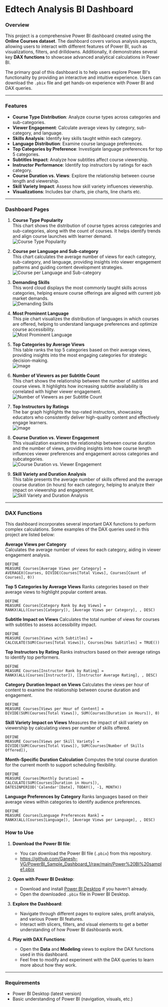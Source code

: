 # Edtech Analysis BI Dashboard

### Overview
This project is a comprehensive Power BI dashboard created using the **Online Courses dataset**. The dashboard covers various analysis aspects, allowing users to interact with different features of Power BI, such as visualizations, filters, and drilldowns. Additionally, it demonstrates several key **DAX functions** to showcase advanced analytical calculations in Power BI.

The primary goal of this dashboard is to help users explore Power BI's functionality by providing an interactive and intuitive experience. Users can download the `.pbix` file and get hands-on experience with Power BI and DAX queries.

---

### Features

- **Course Type Distribution**: Analyze course types across categories and sub-categories.
- **Viewer Engagement**: Calculate average views by category, sub-category, and language.
- **Skills Analysis**: Identify key skills taught within each category.
- **Language Distribution**: Examine course language preferences.
- **Top Categories by Preference**: Investigate language preferences for top 5 categories.
- **Subtitles Impact**: Analyze how subtitles affect course viewership.
- **Instructor Performance**: Identify top instructors by ratings for each category.
- **Course Duration vs. Views**: Explore the relationship between course length and viewership.
- **Skill Variety Impact**: Assess how skill variety influences viewership.
- **Visualizations**: Includes bar charts, pie charts, line charts etc.

---

### Dashboard Pages

1. **Course Type Popularity**  
   This chart shows the distribution of course types across categories and sub-categories, along with the count of courses. It helps identify trends and align course launches with learner demand.  
   ![Course Type Popularity](https://github.com/user-attachments/assets/0d55e126-8776-4c66-8355-60ad9d8f4882)

2. **Course per Language and Sub-category**  
   This chart calculates the average number of views for each category, sub-category, and language, providing insights into viewer engagement patterns and guiding content development strategies.  
   ![Course per Language and Sub-category](https://github.com/user-attachments/assets/b8feb8de-4829-4d5f-8fa4-7ee79a9df24a)

3. **Demanding Skills**  
   This word cloud displays the most commonly taught skills across categories, helping ensure course offerings are aligned with current job market demands.  
   ![Demanding Skills](https://github.com/user-attachments/assets/05bcd82d-0035-4af1-ae6e-305ed5e40b37)

4. **Most Prominent Language**  
   This pie chart visualizes the distribution of languages in which courses are offered, helping to understand language preferences and optimize course accessibility.  
   ![Most Prominent Language](https://github.com/user-attachments/assets/ad7ff48a-0c22-43f0-9c64-d99099083253)

5. **Top Categories by Average Views**  
   This table ranks the top 5 categories based on their average views, providing insights into the most engaging categories for strategic decision-making.  
   ![image](https://github.com/user-attachments/assets/c518a41e-8078-4274-8ae3-5acc165005f8)

6. **Number of Viewers as per Subtitle Count**  
   This chart shows the relationship between the number of subtitles and course views. It highlights how increasing subtitle availability is correlated with higher viewer engagement.  
   ![Number of Viewers as per Subtitle Count](https://github.com/user-attachments/assets/7d3590d4-bcff-4548-9b38-78a8a847ecbc)

7. **Top Instructors by Ratings**  
   The bar graph highlights the top-rated instructors, showcasing educators who consistently deliver high-quality content and effectively engage learners.  
   ![image](https://github.com/user-attachments/assets/2c6af1b4-b7fc-44fa-b51d-8a55992cd210)

8. **Course Duration vs. Viewer Engagement**  
   This visualization examines the relationship between course duration and the number of views, providing insights into how course length influences viewer preferences and engagement across categories and subcategories.  
   ![Course Duration vs. Viewer Engagement](https://github.com/user-attachments/assets/2c408851-b857-4098-a34a-024a7c21b304)

9. **Skill Variety and Duration Analysis**  
   This table presents the average number of skills offered and the average course duration (in hours) for each category, helping to analyze their impact on viewership and engagement.  
   ![Skill Variety and Duration Analysis](https://github.com/user-attachments/assets/4e3792d8-9913-470d-be17-73fad2073146)

---

### DAX Functions

This dashboard incorporates several important DAX functions to perform complex calculations. Some examples of the DAX queries used in this project are listed below:

**Average Views per Category**  
Calculates the average number of views for each category, aiding in viewer engagement analysis.
```dax
DEFINE
MEASURE Courses[Average Views per Category] = 
AVERAGEX(Courses, DIVIDE(Courses[Total Views], Courses[Count of Courses], 0))
```

**Top 5 Categories by Average Views**
Ranks categories based on their average views to highlight popular content areas.

```dax
DEFINE
MEASURE Courses[Category Rank by Avg Views] = 
RANKX(ALL(Courses[Category]), [Average Views per Category], , DESC)
```

**Subtitle Impact on Views**
Calculates the total number of views for courses with subtitles to assess accessibility impact.

```dax
DEFINE
MEASURE Courses[Views with Subtitles] = 
CALCULATE(SUM(Courses[Total Views]), Courses[Has Subtitles] = TRUE())
```   

**Top Instructors by Rating**
Ranks instructors based on their average ratings to identify top performers.

```dax
DEFINE
MEASURE Courses[Instructor Rank by Rating] = 
RANKX(ALL(Courses[Instructor]), [Instructor Average Rating], , DESC)
```   

**Category Duration Impact on Views**
Calculates the views per hour of content to examine the relationship between course duration and engagement.

```dax
DEFINE
MEASURE Courses[Views per Hour of Content] = 
DIVIDE(SUM(Courses[Total Views]), SUM(Courses[Duration in Hours]), 0)
```   

**Skill Variety Impact on Views**
Measures the impact of skill variety on viewership by calculating views per number of skills offered.

```dax
DEFINE
MEASURE Courses[Views per Skill Variety] = 
DIVIDE(SUM(Courses[Total Views]), SUM(Courses[Number of Skills Offered]),
```   

**Month-Specific Duration Calculation**
Computes the total course duration for the current month to support scheduling flexibility.

```dax
DEFINE
MEASURE Courses[Monthly Duration] = 
CALCULATE(SUM(Courses[Duration in Hours]), DATESINPERIOD('Calendar'[Date], TODAY(), -1, MONTH))
```  

**Language Preferences by Category**
Ranks languages based on their average views within categories to identify audience preferences.

```dax
DEFINE
MEASURE Courses[Language Preferences Rank] = 
RANKX(ALL(Courses[Language]), [Average Views per Language], , DESC)
```

### How to Use

1. **Download the Power BI file**: 
   - You can download the Power BI file (`.pbix`) from this repository.
   - https://github.com/Ganesh-VG/PowerBI_Sample_Dashboard_1/raw/main/Power%20BI%20sample1.pbix

2. **Open with Power BI Desktop**:
   - Download and install [Power BI Desktop](https://powerbi.microsoft.com/desktop/) if you haven't already.
   - Open the downloaded `.pbix` file in Power BI Desktop.

3. **Explore the Dashboard**:
   - Navigate through different pages to explore sales, profit analysis, and various Power BI features.
   - Interact with slicers, filters, and visual elements to get a better understanding of how Power BI dashboards work.

4. **Play with DAX Functions**:
   - Open the **Data** and **Modeling** views to explore the DAX functions used in this dashboard.
   - Feel free to modify and experiment with the DAX queries to learn more about how they work.

---

### Requirements

- Power BI Desktop (latest version)
- Basic understanding of Power BI (navigation, visuals, etc.)


